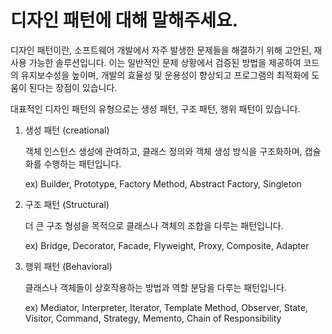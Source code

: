 # 디자인 패턴에 대해 말해주세요.

디자인 패턴이란, 소프트웨어 개발에서 자주 발생한 문제들을 해결하기 위해 고안된, 재사용 가능한 솔루션입니다. 이는 일반적인 문제 상황에서 검증된 방법을 제공하여 코드의 유지보수성을 높이며, 개발의 효율성 및 운용성이 향상되고 프로그램의 최적화에 도움이 된다는 장점이 있습니다.

대표적인 디자인 패턴의 유형으로는 생성 패턴, 구조 패턴, 행위 패턴이 있습니다.

1. 생성 패턴 (creational)
    
    객체 인스턴스 생성에 관여하고, 클래스 정의와 객체 생성 방식을 구조화하며, 캡슐화를 수행하는 패턴입니다.
    
    ex) Builder, Prototype, Factory Method, Abstract Factory, Singleton
    
2. 구조 패턴 (Structural)
    
    더 큰 구조 형성을 목적으로 클래스나 객체의 조합을 다루는 패턴입니다.
    
    ex) Bridge, Decorator, Facade, Flyweight, Proxy, Composite, Adapter
    
3. 행위 패턴 (Behavioral)
    
    클래스나 객체들이 상호작용하는 방법과 역할 분담을 다루는 패턴입니다.
    
    ex) Mediator, Interpreter, Iterator, Template Method, Observer, State, Visitor, Command, Strategy, Memento, Chain of Responsibility